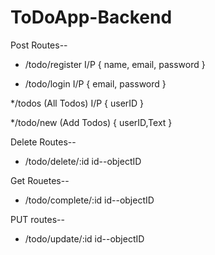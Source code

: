 # ToDoApp-Backend


Post Routes--  

 * /todo/register
  I/P 
   {
       name, email, password
   }


 * /todo/login
  I/P 
   {
      email, password
   }

*/todos   (All Todos)
 I/P 
   {
      userID
   }

*/todo/new  (Add Todos)
{
  userID,Text
}



Delete Routes--

*  /todo/delete/:id
  id--objectID


Get Rouetes--
* /todo/complete/:id
  id--objectID


PUT routes--
* /todo/update/:id
   id--objectID
                 
                 
                 
